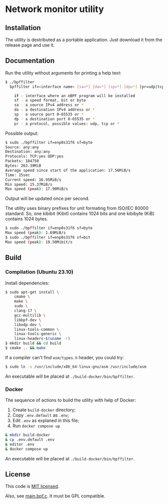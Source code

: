 # Network monitor utility

## Installation

The utility is destributed as a portable application. Just download it from
the release page and use it.

## Documentation

Run the utility without arguments for printing a help text:

```sh
$ ./bpffilter
  bpffilter if=<interface name> [sa=*] [da=*] [sp=*] [dp=*] [pr=udp|tcp|*]

    if - interface where an eBPF program will be installed
    sf - a speed format, bit or byte
    sa - a source IPv4 address or *
    da - a destination IPv4 address or *
    sp - a source port 0-65535 or *
    dp - a destination port 0-65535 or *
    pr - a protocol, possible values: udp, tcp or *
```

Possible output:
```sh
$ sudo ./bpffilter if=enp0s31f6 sf=byte
Source: any:any
Destination: any:any
Protocols: TCP:yes UDP:yes
Packets: 184750
Bytes: 263.39MiB
Average speed since start of the application: 17.56MiB/s
Time: 15sec
Current speed: 16.95MiB/s
Min speed: 15.37MiB/s
Max speed (peak): 17.98MiB/s
```

Output will be updated once per second.

The utility uses binary prefixes for unit formating from ISO/IEC 80000
standard. So, one kibibit (Kibit) contains 1024 bits and one kibibyte (KiB)
contains 1024 bytes.

```sh
$ sudo ./bpffilter if=enp0s31f6 sf=byte
Max speed (peak): 1.69MiB/s
$ sudo ./bpffilter if=enp0s31f6 sf=bit
Max speed (peak): 19.50Mibit/s
```

## Build

### Compilation (Ubuntu 23.10)

Install dependencies:

```sh
$ sudo apt-get install \
    cmake \
    make \
    sudo \
    clang-17 \
    gcc-multilib \
    libbpf-dev \
    libxdp-dev \
    linux-tools-common \
    linux-tools-generic \
    linux-headers-$(uname -r)
$ mkdir build && cd build
$ cmake .. && make
```

If a compiler can't find `asm/types.h` header, you could try:
```sh
$ sudo ln -s /usr/include/x86_64-linux-gnu/asm /usr/include/asm
```
An executable will be placed at `./build-docker/bin/bpffilter`.

### Docker

The sequence of actions to build the utility with help of Docker:

1. Create `build-docker` directory;
2. Copy `.env.default` as `.env`;
3. Edit `.env` as explaned in this file;
4. Run `docker compose up`

```sh
& mkdir build-docker
& cp .env.default .env
& editor .env
& docker compose up
```

An executable will be placed at `./build-docker/bin/bpffilter`.

## License

This code is [MIT licensed](./LICENSE).

Also, see [main.bpf.c](./src/main.bpf.c). It must be GPL compatible.
